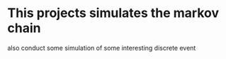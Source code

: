 # This projects simulates the markov chain 
also conduct some simulation of some interesting discrete event
